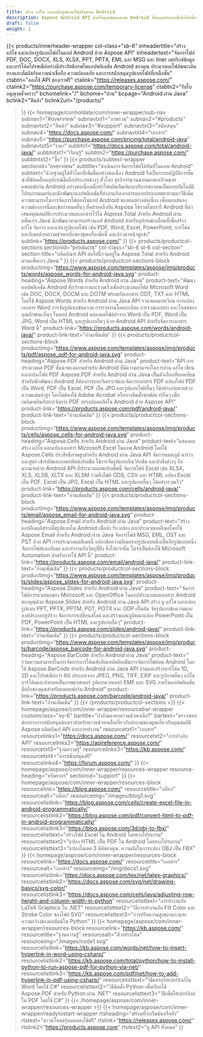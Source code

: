 ```yaml
---
title: สร้าง แก้ไข และแปลงรูปแบบไฟล์ในแอพ Android
description: Aspose Android API ช่วยให้คุณพัฒนาแอพ Android ที่ปลอดภัยและเชื่อถือได้เพื่อประมวลผล PDF, เอกสารคำ, สเปรดชีต, งานนำเสนอ, บาร์โค้ด และอีเมล
draft: false
weight: 1
---
```

{{< products/innerheader-wrapper col-class="sb-6"
  inheadertitle="สร้าง แก้ไข และแปลงรูปแบบไฟล์ในแอป Android ด้วย Aspose API"
  inheadertext="จัดการไฟล์ PDF, DOC, DOCX, XLS, XLSX, PPT, PPTX, EML และ MSG และ liner เมทริกซ์ข้อมูล และบาร์โค้ดไปรษณีย์อย่างมีประสิทธิภาพในแอปพลิเคชัน Android ของคุณ ประมวลผลไฟล์ขณะเดินทางและสัมผัสกับความน่าเชื่อถือ ความปลอดภัย และการสนับสนุนรูปแบบไฟล์ที่เหนือชั้น"
  ctabtn="ลองใช้ API ของเราฟรี"
  ctalink="https://releases.aspose.com/"
  ctalink2="https://purchase.aspose.com/temporary-license"
  ctabtn2="รับใบอนุญาตชั่วคราว"
  bchomelink="/"
  bchome="บ้าน"
  bcpage="Android ผ่าน Java"
  bclink2="สินค้า"
  bclink2url="/products/"
>}}
  {{< homepage/conholdate/com/inner-wrapper/sub-nav 
subnav1="#overview"
subnavtxt1="ภาพรวม" 
subnav2="#products"
subnavtxt2="สินค้า" 
subnav3="#support"
subnavtxt3="สนับสนุน" 
subnav4="https://docs.aspose.com/"
subnavtxt4="เอกสาร" 
subnav5="https://purchase.aspose.com/pricing/total/android-java"
subnavtxt5="ราคา" 
subbtn1="https://docs.aspose.com/total/android-java/"
subbtntxt1="เรียนรู้"
subbtn2="https://purchase.aspose.com/"
subbtntxt2="ซื้อ"
>}}
   {{< products/subtext-wrapper
   sectionid="overview" 
   subtitle="ดำเนินการจัดการไฟล์ได้ทันทีในแอพ Android"
   subtext="ด้วยฐานผู้ใช้ทั่วโลกที่เพิ่มขึ้นอย่างต่อเนื่อง Android จึงเป็นระบบปฏิบัติการชั้นนำที่ขับเคลื่อนอุปกรณ์มือถือประเภทต่างๆ ทั่วโลก ธุรกิจจำนวนมากมองหาเป้าหมายแพลตฟอร์ม Android อย่างต่อเนื่องเมื่อทำให้ผลิตภัณฑ์และบริการของตนเป็นแบบอัตโนมัติ โปรแกรมเมอร์และนักพัฒนาแอปพลิเคชันที่ทำงานกับเอกสารหลายประเภทพยายามหาวิธีเพิ่มความสามารถในการจัดการไฟล์ลงในแอป Android ของตนอย่างต่อเนื่อง เพื่อตอบสนองความต้องการนี้และข้อกำหนดอื่นๆ ที่คล้ายคลึงกัน Aspose ได้รวมไลบรารี Android ที่นำเสนอคุณสมบัติการประมวลผลเอกสารไว้ใน Aspose.Total สำหรับ Android ผ่านแพ็คเกจ Java นักพัฒนาสามารถสร้างแอป Android สำหรับอุปกรณ์เคลื่อนที่เพื่อสร้าง แก้ไข จัดการ และแปลงรูปแบบไฟล์ เช่น PDF, Word, Excel, PowerPoint, บาร์โค้ด และอีเมลด้วยความช่วยเหลือของชุดเครื่องมือนี้ และก้าวนำหน้าคู่แข่ง"
   sublink="https://products.aspose.com/"
>}} 
{{< products/productcol-sections
sectionid="products" 
col-class="sb-6 st-6 col-section"
section-title="ผลิตภัณฑ์ API ต่อไปนี้รวมอยู่ใน Aspose.Total สำหรับ Android ผ่านแพ็คเกจ Java:"
>}}
{{< products/productcol-sections-block
productimg="https://www.aspose.com/templates/aspose/img/products/words/aspose_words-for-android-java.svg"
product-heading="Aspose.Words สำหรับ Android ผ่าน Java"
product-text="พัฒนาแอปพลิเคชัน Android ที่กว้างขวางและรวดเร็วเพื่อประมวลผลไฟล์ Microsoft Word เช่น DOC, DOCX, DOCM และ DOTM พร้อมกับเอกสาร ODT, TXT และ HTML โดยใช้ Aspose.Words สำหรับ Android ผ่าน Java API รวมจดหมายเวียน การแปลงเอกสาร Word การจัดรูปแบบข้อความ การรายงานโดยละเอียด การรวมเอกสาร และโฮสต์ของคุณลักษณะอื่นๆ ในแอป Android แสดงผลไฟล์คำจาก Word เป็น PDF, Word เป็น JPG, Word เป็น HTML และรูปแบบอื่นๆ ด้วย Android API สำหรับจัดการเอกสาร Word นี้"
product-link="https://products.aspose.com/words/android-java/" 
product-link-text="อ่านเพิ่มเติม"
>}}
{{< products/productcol-sections-block
productimg="https://www.aspose.com/templates/aspose/img/products/pdf/aspose_pdf-for-android-java.svg"
product-heading="Aspose.PDF สำหรับ Android ผ่าน Java"
product-text="API การประมวลผล PDF ชั้นนำของตลาดสำหรับ Android ที่มีความสามารถในการอ่าน แก้ไข เขียน และแปลงไฟล์ PDF Aspose.PDF สำหรับ Android ผ่าน Java เป็นตัวเลือกที่ยอดเยี่ยมสำหรับนักพัฒนา Android ที่ต้องการแยกวิเคราะห์และจัดการเอกสาร PDF แปลงไฟล์ PDF เป็น Word, PDF เป็น Excel, PDF เป็น JPG และรูปแบบไฟล์อื่นๆ ได้อย่างง่ายดายด้วยความแม่นยำสูง โดยไม่ต้องใช้ Adobe Acrobat หรือการติดตั้งซอฟต์แวร์อื่นๆ เพื่อเพลิดเพลินกับการจัดการ PDF อย่างปลอดภัยใน Android ด้วย Aspose API"
product-link="https://products.aspose.com/pdf/android-java/" 
product-link-text="อ่านเพิ่มเติม"
>}}
{{< products/productcol-sections-block
productimg="https://www.aspose.com/templates/aspose/img/products/cells/aspose_cells-for-android-java.svg"
product-heading="Aspose.Cells สำหรับ Android ผ่าน Java"
product-text="แสดงผล สร้าง แก้ไข และแปลงเอกสาร Microsoft Excel ในแอพ Android โดยใช้ Aspose.Cells ประสิทธิภาพสูงสำหรับ Android ผ่าน Java API จัดการแผนภูมิ ตาราง และสูตร เข้ารหัสและถอดรหัสสเปรดชีต ใช้การจัดรูปแบบกับเวิร์กชีต และทำสิ่งต่างๆ อีกมากมายด้วย Android API ที่ประมวลผลสเปรดชีตนี้ จัดการไฟล์ Excel เช่น XLSX, XLS, XLSB, XLTX และ XLSM รวมถึงไฟล์ ODS, CSV และ HTML แปลง Excel เป็น PDF, Excel เป็น JPG, Excel เป็น HTML และรูปแบบอื่นๆ ได้อย่างรวดเร็ว"
product-link="https://products.aspose.com/cells/android-java/" 
product-link-text="อ่านเพิ่มเติม"
>}}
{{< products/productcol-sections-block
productimg="https://www.aspose.com/templates/aspose/img/products/email/aspose_email-for-android-java.svg"
product-heading="Aspose.Email สำหรับ Android ผ่าน Java"
product-text="สร้างแอปอีเมลอิสระเต็มรูปแบบใน Android เพื่อส่ง รับ แปลง และประมวลผลอีเมลโดยใช้ Aspose.Email สำหรับ Android ผ่าน Java จัดการไฟล์ MSG, EML, OST และ PST ด้วย API การประมวลผลอีเมลนี้ แปลงข้อความอีเมลจากรูปแบบหนึ่งเป็นอีกรูปแบบหนึ่ง จัดการไฟล์แนบอีเมล และทำงานกับวัตถุที่ฝัง ยิ่งไปกว่านั้น ไม่จำเป็นต้องใช้ Microsoft Automation สำหรับการใช้ API นี้"
product-link="https://products.aspose.com/email/android-java/" 
product-link-text="อ่านเพิ่มเติม"
>}}
{{< products/productcol-sections-block
productimg="https://www.aspose.com/templates/aspose/img/products/slides/aspose_slides-for-android-java.svg"
product-heading="Aspose.Slides สำหรับ Android ผ่าน Java"
product-text="จัดการไฟล์การนำเสนอของ Microsoft และ OpenOffice ในแอปประมวลผลเอกสาร Android ของคุณด้วย Aspose.Slides สำหรับ Android ผ่าน Java API สร้าง ดู แก้ไข และแปลงรูปแบบ PPT, PPTX, PPTM, POT, POTX และ ODP เป็นต้น จัดรูปแบบข้อความและองค์ประกอบรูปร่าง จัดการการเปลี่ยนสไลด์ และสร้างแผนภูมิขณะแปลง PowerPoint เป็น PDF, PowerPoint เป็น HTML และรูปแบบอื่นๆ"
product-link="https://products.aspose.com/slides/android-java/" 
product-link-text="อ่านเพิ่มเติม"
>}}
{{< products/productcol-sections-block
productimg="https://www.aspose.com/templates/aspose/img/products/barcode/aspose_barcode-for-android-java.svg"
product-heading="Aspose.BarCode สำหรับ Android ผ่าน Java"
product-text=" รวมความสามารถในการจัดการบาร์โค้ดเข้ากับแอปพลิเคชันการจัดการไฟล์บน Android โดยใช้ Aspose.BarCode สำหรับ Android ผ่าน Java API อ่านและสร้างบาร์โค้ด 1D, 2D และไปรษณีย์กว่า 60 ประเภทจาก JPEG, PNG, TIFF, EXIF และรูปภาพอื่นๆ แก้ไขบาร์โค้ดและส่งออกเป็นภาพแรสเตอร์ รูปแบบเวกเตอร์ EMF และ SVG ภายในแอปพลิเคชันมือถือของคุณสำหรับแพลตฟอร์ม Android"
product-link="https://products.aspose.com/barcode/android-java/" 
product-link-text="อ่านเพิ่มเติม"
>}} 
{{< /products/productcol-sections >}}
{{< homepage/aspose/com/inner-wrapper/resourcebar-wrapper
customclass="sy-6"
bartitle="กำลังมองหาความช่วยเหลือ?"
bartext="ตรวจสอบช่องทางการสนับสนุนของเราสำหรับความช่วยเหลือเกี่ยวกับคำถามของคุณเกี่ยวกับคุณสมบัติ Aspose ผลิตภัณฑ์ API และการทำงาน"
resourcetxt1="เอกสาร"
resourcelinks1="https://docs.aspose.com/"
resourcetxt2="การอ้างอิง API"
resourcelinks2="https://apireference.aspose.com/"
resourcetxt3="ฐานความรู้"
resourcelinks3="https://kb.aspose.com/"
resourcetxt4="การสนับสนุนฟรี"
resourcelinks4="https://forum.aspose.com/"
>}}
{{< homepage/aspose/com/inner-wrapper/resources-wrapper
resource-heading="ทรัพยากร"
sectionid="support"
>}}
{{< homepage/aspose/com/inner-wrapper/resources-block
resourcelink="https://blog.aspose.com/"
resourcetitle="บล็อก"
resourcealt="บล็อก"
resourceimg="/images/blog1.svg"
resourcelistlink="https://blog.aspose.com/cells/create-excel-file-in-android-programmatically/"
resourcelistlink2="https://blog.aspose.com/pdf/convert-html-to-pdf-in-android-programmatically/"
resourcelistlink3="https://blog.aspose.com/3d/obj-to-fbx/"
resourcelisttext="สร้างไฟล์ Excel ใน Android โดยทางโปรแกรม"
resourcelisttext2="แปลง HTML เป็น PDF ใน Android โดยทางโปรแกรม"
resourcelisttext3="แปลงโมเดล 3 มิติของคุณ: ความลับในการแปลง OBJ เป็น FBX"
>}}
{{< homepage/aspose/com/inner-wrapper/resources-block
resourcelink="https://docs.aspose.com/"
resourcetitle="เอกสาร"
resourcealt="เอกสาร"
resourceimg="/img/docs1.svg"
resourcelistlink="https://docs.aspose.com/tex/net/latex-graphics/"
resourcelistlink2="https://docs.aspose.com/svg/net/drawing-basics/svg-color/"
resourcelistlink3="https://docs.aspose.com/cells/java/adjusting-row-height-and-column-width-in-python"
resourcelisttext="การทำงานกับ LaTeX Graphics ใน .NET"
resourcelisttext2="วิธีการทำงานกับ Fill Color และ Stroke Color ของไฟล์ SVG"
resourcelisttext3="การปรับความสูงของแถวและความกว้างของคอลัมน์ใน Python"
>}}
{{< homepage/aspose/com/inner-wrapper/resources-block
resourcelink="https://kb.aspose.com/"
resourcetitle="ฐานความรู้"
resourcealt="ตัวอย่างโค้ด"
resourceimg="/images/code1.svg"
resourcelistlink="https://kb.aspose.com/words/net/how-to-insert-hyperlink-in-word-using-csharp/"
resourcelistlink2="https://kb.aspose.com/total/python/how-to-install-python-to-run-aspose-pdf-for-python-via-net/"
resourcelistlink3="https://kb.aspose.com/pdf/net/how-to-add-hyperlink-in-pdf-using-csharp/"
resourcelisttext="วิธีแทรกไฮเปอร์ลิงก์ใน Word โดยใช้ C#"
resourcelisttext2="วิธีติดตั้ง Python เพื่อเรียกใช้ Aspose.PDF สำหรับ Python ผ่าน .NET"
resourcelisttext3="วิธีเพิ่มไฮเปอร์ลิงก์ใน PDF โดยใช้ C#"
>}}
{{< /homepage/aspose/com/inner-wrapper/resources-wrapper >}}
{{< homepage/aspose/com/inner-wrapper/readytostart-wrapper
rtsheading="พร้อมที่จะเริ่มต้นหรือยัง"
rtstext="ดาวน์โหลดรุ่นทดลองใช้ฟรี"
rtslink="https://releases.aspose.com/"
rtslink2="https://products.aspose.com"
rtstext2="ดู API ทั้งหมด"
>}}
